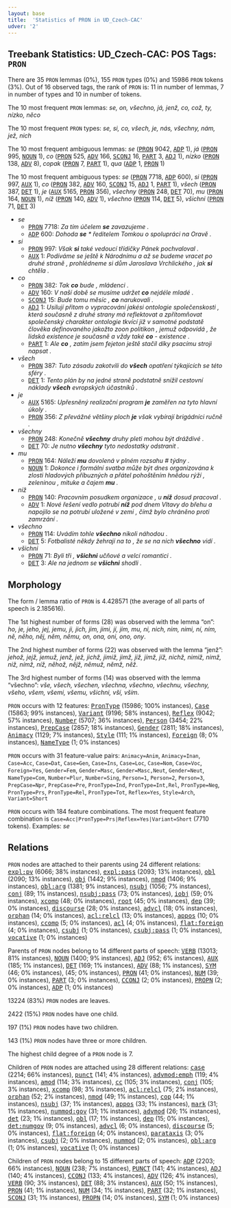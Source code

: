 ```yaml
---
layout: base
title:  'Statistics of PRON in UD_Czech-CAC'
udver: '2'
---
```


## Treebank Statistics: UD_Czech-CAC: POS Tags: `PRON`

There are 35 `PRON` lemmas (0%), 155 `PRON` types (0%) and 15986 `PRON` tokens (3%).
Out of 16 observed tags, the rank of `PRON` is: 11 in number of lemmas, 7 in number of types and 10 in number of tokens.

The 10 most frequent `PRON` lemmas: <em>se, on, všechno, já, jenž, co, což, ty, nízko, něco</em>

The 10 most frequent `PRON` types:  <em>se, si, co, všech, je, nás, všechny, nám, jež, nich</em>

The 10 most frequent ambiguous lemmas: <em>se</em> (<tt><a href="cs_cac-pos-PRON.html">PRON</a></tt> 9042, <tt><a href="cs_cac-pos-ADP.html">ADP</a></tt> 1), <em>já</em> (<tt><a href="cs_cac-pos-PRON.html">PRON</a></tt> 995, <tt><a href="cs_cac-pos-NOUN.html">NOUN</a></tt> 1), <em>co</em> (<tt><a href="cs_cac-pos-PRON.html">PRON</a></tt> 525, <tt><a href="cs_cac-pos-ADV.html">ADV</a></tt> 166, <tt><a href="cs_cac-pos-SCONJ.html">SCONJ</a></tt> 16, <tt><a href="cs_cac-pos-PART.html">PART</a></tt> 3, <tt><a href="cs_cac-pos-ADJ.html">ADJ</a></tt> 1), <em>nízko</em> (<tt><a href="cs_cac-pos-PRON.html">PRON</a></tt> 138, <tt><a href="cs_cac-pos-ADV.html">ADV</a></tt> 8), <em>copak</em> (<tt><a href="cs_cac-pos-PRON.html">PRON</a></tt> 7, <tt><a href="cs_cac-pos-PART.html">PART</a></tt> 1), <em>qua</em> (<tt><a href="cs_cac-pos-ADP.html">ADP</a></tt> 1, <tt><a href="cs_cac-pos-PRON.html">PRON</a></tt> 1)

The 10 most frequent ambiguous types:  <em>se</em> (<tt><a href="cs_cac-pos-PRON.html">PRON</a></tt> 7718, <tt><a href="cs_cac-pos-ADP.html">ADP</a></tt> 600), <em>si</em> (<tt><a href="cs_cac-pos-PRON.html">PRON</a></tt> 997, <tt><a href="cs_cac-pos-AUX.html">AUX</a></tt> 1), <em>co</em> (<tt><a href="cs_cac-pos-PRON.html">PRON</a></tt> 382, <tt><a href="cs_cac-pos-ADV.html">ADV</a></tt> 160, <tt><a href="cs_cac-pos-SCONJ.html">SCONJ</a></tt> 15, <tt><a href="cs_cac-pos-ADJ.html">ADJ</a></tt> 1, <tt><a href="cs_cac-pos-PART.html">PART</a></tt> 1), <em>všech</em> (<tt><a href="cs_cac-pos-PRON.html">PRON</a></tt> 387, <tt><a href="cs_cac-pos-DET.html">DET</a></tt> 1), <em>je</em> (<tt><a href="cs_cac-pos-AUX.html">AUX</a></tt> 5165, <tt><a href="cs_cac-pos-PRON.html">PRON</a></tt> 356), <em>všechny</em> (<tt><a href="cs_cac-pos-PRON.html">PRON</a></tt> 248, <tt><a href="cs_cac-pos-DET.html">DET</a></tt> 70), <em>mu</em> (<tt><a href="cs_cac-pos-PRON.html">PRON</a></tt> 164, <tt><a href="cs_cac-pos-NOUN.html">NOUN</a></tt> 1), <em>níž</em> (<tt><a href="cs_cac-pos-PRON.html">PRON</a></tt> 140, <tt><a href="cs_cac-pos-ADV.html">ADV</a></tt> 1), <em>všechno</em> (<tt><a href="cs_cac-pos-PRON.html">PRON</a></tt> 114, <tt><a href="cs_cac-pos-DET.html">DET</a></tt> 5), <em>všichni</em> (<tt><a href="cs_cac-pos-PRON.html">PRON</a></tt> 71, <tt><a href="cs_cac-pos-DET.html">DET</a></tt> 3)


* <em>se</em>
  * <tt><a href="cs_cac-pos-PRON.html">PRON</a></tt> 7718: <em>Za tím účelem <b>se</b> zavazujeme .</em>
  * <tt><a href="cs_cac-pos-ADP.html">ADP</a></tt> 600: <em>Dohoda <b>se</b> * ředitelem Tomkou o spolupráci na Oravě .</em>
* <em>si</em>
  * <tt><a href="cs_cac-pos-PRON.html">PRON</a></tt> 997: <em>Však <b>si</b> také vedoucí třídičky Pánek pochvaloval .</em>
  * <tt><a href="cs_cac-pos-AUX.html">AUX</a></tt> 1: <em>Podíváme se ještě k Národnímu a až se budeme vracet po druhé straně , prohlédneme si dům Jaroslava Vrchlického , jak <b>si</b> chtěla .</em>
* <em>co</em>
  * <tt><a href="cs_cac-pos-PRON.html">PRON</a></tt> 382: <em>Tak <b>co</b> bude , mládenci .</em>
  * <tt><a href="cs_cac-pos-ADV.html">ADV</a></tt> 160: <em>V naší době se musíme udržet <b>co</b> nejdéle mladé .</em>
  * <tt><a href="cs_cac-pos-SCONJ.html">SCONJ</a></tt> 15: <em>Bude tomu měsíc , <b>co</b> narukovali .</em>
  * <tt><a href="cs_cac-pos-ADJ.html">ADJ</a></tt> 1: <em>Usilují přitom o vypracování jakési ontologie společenskosti , která současně z druhé strany má reflektovat a zpřítomňovat společenský charakter ontologie tkvící již v samotné podstatě člověka definovaného jakožto zoon politikon , jemuž odpovídá , že lidská existence je současně a vždy také <b>co</b> - existence .</em>
  * <tt><a href="cs_cac-pos-PART.html">PART</a></tt> 1: <em>Ale <b>co</b> , zatím jsem fejeton ještě stačil díky psacímu stroji napsat .</em>
* <em>všech</em>
  * <tt><a href="cs_cac-pos-PRON.html">PRON</a></tt> 387: <em>Tuto zásadu zakotvili do <b>všech</b> opatření týkajících se této sféry .</em>
  * <tt><a href="cs_cac-pos-DET.html">DET</a></tt> 1: <em>Tento plán by na jedné straně podstatně snížil cestovní náklady <b>všech</b> evropských účastníků .</em>
* <em>je</em>
  * <tt><a href="cs_cac-pos-AUX.html">AUX</a></tt> 5165: <em>Upřesněný realizační program <b>je</b> zaměřen na tyto hlavní úkoly .</em>
  * <tt><a href="cs_cac-pos-PRON.html">PRON</a></tt> 356: <em>Z převážné většiny ploch <b>je</b> však vybírají brigádníci ručně .</em>
* <em>všechny</em>
  * <tt><a href="cs_cac-pos-PRON.html">PRON</a></tt> 248: <em>Konečně <b>všechny</b> druhy pleti mohou být dráždivé .</em>
  * <tt><a href="cs_cac-pos-DET.html">DET</a></tt> 70: <em>Je nutno <b>všechny</b> tyto nedostatky odstranit .</em>
* <em>mu</em>
  * <tt><a href="cs_cac-pos-PRON.html">PRON</a></tt> 164: <em>Náleží <b>mu</b> dovolená v plném rozsahu # týdny .</em>
  * <tt><a href="cs_cac-pos-NOUN.html">NOUN</a></tt> 1: <em>Dokonce i formální svatba může být dnes organizována k zlosti hladových příbuzných a přátel pohoštěním hnědou rýží , zeleninou , mituke a čajem <b>mu</b> .</em>
* <em>níž</em>
  * <tt><a href="cs_cac-pos-PRON.html">PRON</a></tt> 140: <em>Pracovním posudkem organizace , u <b>níž</b> dosud pracoval .</em>
  * <tt><a href="cs_cac-pos-ADV.html">ADV</a></tt> 1: <em>Nové řešení vedlo potrubí <b>níž</b> pod dnem Vltavy do břehu a napojilo se na potrubí uložené v zemi , čímž bylo chráněno proti zamrzání .</em>
* <em>všechno</em>
  * <tt><a href="cs_cac-pos-PRON.html">PRON</a></tt> 114: <em>Uvádím tohle <b>všechno</b> nikoli náhodou .</em>
  * <tt><a href="cs_cac-pos-DET.html">DET</a></tt> 5: <em>Fotbalisté někdy žehrají na to , že se na nich <b>všechno</b> vidí .</em>
* <em>všichni</em>
  * <tt><a href="cs_cac-pos-PRON.html">PRON</a></tt> 71: <em>Byli tři , <b>všichni</b> učňové a velcí romantici .</em>
  * <tt><a href="cs_cac-pos-DET.html">DET</a></tt> 3: <em>Ale na jednom se <b>všichni</b> shodli .</em>

## Morphology

The form / lemma ratio of `PRON` is 4.428571 (the average of all parts of speech is 2.185616).

The 1st highest number of forms (28) was observed with the lemma “on”: <em>ho, je, jeho, jej, jemu, ji, jich, jim, jimi, jí, jím, mu, ni, nich, nim, nimi, ní, ním, ně, něho, něj, něm, němu, on, ona, oni, ono, ony</em>.

The 2nd highest number of forms (22) was observed with the lemma “jenž”: <em>jehož, jejž, jemuž, jenž, jež, jichž, jimiž, jimž, již, jímž, jíž, nichž, nimiž, nimž, niž, nímž, níž, něhož, nějž, němuž, němž, něž</em>.

The 3rd highest number of forms (14) was observed with the lemma “všechno”: <em>vše, všech, všechen, všechna, všechno, všechnu, všechny, všeho, všem, všemi, všemu, všichni, vší, vším</em>.

`PRON` occurs with 12 features: <tt><a href="cs_cac-feat-PronType.html">PronType</a></tt> (15986; 100% instances), <tt><a href="cs_cac-feat-Case.html">Case</a></tt> (15863; 99% instances), <tt><a href="cs_cac-feat-Variant.html">Variant</a></tt> (9196; 58% instances), <tt><a href="cs_cac-feat-Reflex.html">Reflex</a></tt> (9042; 57% instances), <tt><a href="cs_cac-feat-Number.html">Number</a></tt> (5707; 36% instances), <tt><a href="cs_cac-feat-Person.html">Person</a></tt> (3454; 22% instances), <tt><a href="cs_cac-feat-PrepCase.html">PrepCase</a></tt> (2857; 18% instances), <tt><a href="cs_cac-feat-Gender.html">Gender</a></tt> (2811; 18% instances), <tt><a href="cs_cac-feat-Animacy.html">Animacy</a></tt> (1129; 7% instances), <tt><a href="cs_cac-feat-Style.html">Style</a></tt> (111; 1% instances), <tt><a href="cs_cac-feat-Foreign.html">Foreign</a></tt> (8; 0% instances), <tt><a href="cs_cac-feat-NameType.html">NameType</a></tt> (1; 0% instances)

`PRON` occurs with 31 feature-value pairs: `Animacy=Anim`, `Animacy=Inan`, `Case=Acc`, `Case=Dat`, `Case=Gen`, `Case=Ins`, `Case=Loc`, `Case=Nom`, `Case=Voc`, `Foreign=Yes`, `Gender=Fem`, `Gender=Masc`, `Gender=Masc,Neut`, `Gender=Neut`, `NameType=Com`, `Number=Plur`, `Number=Sing`, `Person=1`, `Person=2`, `Person=3`, `PrepCase=Npr`, `PrepCase=Pre`, `PronType=Ind`, `PronType=Int,Rel`, `PronType=Neg`, `PronType=Prs`, `PronType=Rel`, `PronType=Tot`, `Reflex=Yes`, `Style=Arch`, `Variant=Short`

`PRON` occurs with 184 feature combinations.
The most frequent feature combination is `Case=Acc|PronType=Prs|Reflex=Yes|Variant=Short` (7710 tokens).
Examples: <em>se</em>


## Relations

`PRON` nodes are attached to their parents using 24 different relations: <tt><a href="cs_cac-dep-expl-pv.html">expl:pv</a></tt> (6066; 38% instances), <tt><a href="cs_cac-dep-expl-pass.html">expl:pass</a></tt> (2093; 13% instances), <tt><a href="cs_cac-dep-obl.html">obl</a></tt> (2090; 13% instances), <tt><a href="cs_cac-dep-obj.html">obj</a></tt> (1442; 9% instances), <tt><a href="cs_cac-dep-nmod.html">nmod</a></tt> (1406; 9% instances), <tt><a href="cs_cac-dep-obl-arg.html">obl:arg</a></tt> (1381; 9% instances), <tt><a href="cs_cac-dep-nsubj.html">nsubj</a></tt> (1056; 7% instances), <tt><a href="cs_cac-dep-conj.html">conj</a></tt> (89; 1% instances), <tt><a href="cs_cac-dep-nsubj-pass.html">nsubj:pass</a></tt> (73; 0% instances), <tt><a href="cs_cac-dep-iobj.html">iobj</a></tt> (59; 0% instances), <tt><a href="cs_cac-dep-xcomp.html">xcomp</a></tt> (48; 0% instances), <tt><a href="cs_cac-dep-root.html">root</a></tt> (45; 0% instances), <tt><a href="cs_cac-dep-dep.html">dep</a></tt> (39; 0% instances), <tt><a href="cs_cac-dep-discourse.html">discourse</a></tt> (28; 0% instances), <tt><a href="cs_cac-dep-advcl.html">advcl</a></tt> (18; 0% instances), <tt><a href="cs_cac-dep-orphan.html">orphan</a></tt> (14; 0% instances), <tt><a href="cs_cac-dep-acl-relcl.html">acl:relcl</a></tt> (13; 0% instances), <tt><a href="cs_cac-dep-appos.html">appos</a></tt> (10; 0% instances), <tt><a href="cs_cac-dep-ccomp.html">ccomp</a></tt> (5; 0% instances), <tt><a href="cs_cac-dep-acl.html">acl</a></tt> (4; 0% instances), <tt><a href="cs_cac-dep-flat-foreign.html">flat:foreign</a></tt> (4; 0% instances), <tt><a href="cs_cac-dep-csubj.html">csubj</a></tt> (1; 0% instances), <tt><a href="cs_cac-dep-csubj-pass.html">csubj:pass</a></tt> (1; 0% instances), <tt><a href="cs_cac-dep-vocative.html">vocative</a></tt> (1; 0% instances)

Parents of `PRON` nodes belong to 14 different parts of speech: <tt><a href="cs_cac-pos-VERB.html">VERB</a></tt> (13013; 81% instances), <tt><a href="cs_cac-pos-NOUN.html">NOUN</a></tt> (1400; 9% instances), <tt><a href="cs_cac-pos-ADJ.html">ADJ</a></tt> (952; 6% instances), <tt><a href="cs_cac-pos-AUX.html">AUX</a></tt> (185; 1% instances), <tt><a href="cs_cac-pos-DET.html">DET</a></tt> (169; 1% instances), <tt><a href="cs_cac-pos-ADV.html">ADV</a></tt> (88; 1% instances), <tt><a href="cs_cac-pos-SYM.html">SYM</a></tt> (46; 0% instances),  (45; 0% instances), <tt><a href="cs_cac-pos-PRON.html">PRON</a></tt> (41; 0% instances), <tt><a href="cs_cac-pos-NUM.html">NUM</a></tt> (39; 0% instances), <tt><a href="cs_cac-pos-PART.html">PART</a></tt> (3; 0% instances), <tt><a href="cs_cac-pos-CCONJ.html">CCONJ</a></tt> (2; 0% instances), <tt><a href="cs_cac-pos-PROPN.html">PROPN</a></tt> (2; 0% instances), <tt><a href="cs_cac-pos-ADP.html">ADP</a></tt> (1; 0% instances)

13224 (83%) `PRON` nodes are leaves.

2422 (15%) `PRON` nodes have one child.

197 (1%) `PRON` nodes have two children.

143 (1%) `PRON` nodes have three or more children.

The highest child degree of a `PRON` node is 7.

Children of `PRON` nodes are attached using 28 different relations: <tt><a href="cs_cac-dep-case.html">case</a></tt> (2214; 66% instances), <tt><a href="cs_cac-dep-punct.html">punct</a></tt> (141; 4% instances), <tt><a href="cs_cac-dep-advmod-emph.html">advmod:emph</a></tt> (119; 4% instances), <tt><a href="cs_cac-dep-amod.html">amod</a></tt> (114; 3% instances), <tt><a href="cs_cac-dep-cc.html">cc</a></tt> (105; 3% instances), <tt><a href="cs_cac-dep-conj.html">conj</a></tt> (105; 3% instances), <tt><a href="cs_cac-dep-xcomp.html">xcomp</a></tt> (98; 3% instances), <tt><a href="cs_cac-dep-acl-relcl.html">acl:relcl</a></tt> (75; 2% instances), <tt><a href="cs_cac-dep-orphan.html">orphan</a></tt> (52; 2% instances), <tt><a href="cs_cac-dep-nmod.html">nmod</a></tt> (49; 1% instances), <tt><a href="cs_cac-dep-cop.html">cop</a></tt> (44; 1% instances), <tt><a href="cs_cac-dep-nsubj.html">nsubj</a></tt> (37; 1% instances), <tt><a href="cs_cac-dep-appos.html">appos</a></tt> (33; 1% instances), <tt><a href="cs_cac-dep-mark.html">mark</a></tt> (31; 1% instances), <tt><a href="cs_cac-dep-nummod-gov.html">nummod:gov</a></tt> (31; 1% instances), <tt><a href="cs_cac-dep-advmod.html">advmod</a></tt> (26; 1% instances), <tt><a href="cs_cac-dep-det.html">det</a></tt> (23; 1% instances), <tt><a href="cs_cac-dep-obl.html">obl</a></tt> (17; 1% instances), <tt><a href="cs_cac-dep-dep.html">dep</a></tt> (15; 0% instances), <tt><a href="cs_cac-dep-det-numgov.html">det:numgov</a></tt> (9; 0% instances), <tt><a href="cs_cac-dep-advcl.html">advcl</a></tt> (6; 0% instances), <tt><a href="cs_cac-dep-discourse.html">discourse</a></tt> (5; 0% instances), <tt><a href="cs_cac-dep-flat-foreign.html">flat:foreign</a></tt> (4; 0% instances), <tt><a href="cs_cac-dep-parataxis.html">parataxis</a></tt> (3; 0% instances), <tt><a href="cs_cac-dep-csubj.html">csubj</a></tt> (2; 0% instances), <tt><a href="cs_cac-dep-nummod.html">nummod</a></tt> (2; 0% instances), <tt><a href="cs_cac-dep-obl-arg.html">obl:arg</a></tt> (1; 0% instances), <tt><a href="cs_cac-dep-vocative.html">vocative</a></tt> (1; 0% instances)

Children of `PRON` nodes belong to 15 different parts of speech: <tt><a href="cs_cac-pos-ADP.html">ADP</a></tt> (2203; 66% instances), <tt><a href="cs_cac-pos-NOUN.html">NOUN</a></tt> (238; 7% instances), <tt><a href="cs_cac-pos-PUNCT.html">PUNCT</a></tt> (141; 4% instances), <tt><a href="cs_cac-pos-ADJ.html">ADJ</a></tt> (140; 4% instances), <tt><a href="cs_cac-pos-CCONJ.html">CCONJ</a></tt> (133; 4% instances), <tt><a href="cs_cac-pos-ADV.html">ADV</a></tt> (126; 4% instances), <tt><a href="cs_cac-pos-VERB.html">VERB</a></tt> (90; 3% instances), <tt><a href="cs_cac-pos-DET.html">DET</a></tt> (88; 3% instances), <tt><a href="cs_cac-pos-AUX.html">AUX</a></tt> (50; 1% instances), <tt><a href="cs_cac-pos-PRON.html">PRON</a></tt> (41; 1% instances), <tt><a href="cs_cac-pos-NUM.html">NUM</a></tt> (34; 1% instances), <tt><a href="cs_cac-pos-PART.html">PART</a></tt> (32; 1% instances), <tt><a href="cs_cac-pos-SCONJ.html">SCONJ</a></tt> (31; 1% instances), <tt><a href="cs_cac-pos-PROPN.html">PROPN</a></tt> (14; 0% instances), <tt><a href="cs_cac-pos-SYM.html">SYM</a></tt> (1; 0% instances)

